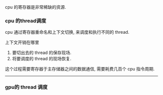cpu 的寄存器是非常稀缺的资源.


### cpu 的thread调度

cpu 通过寄存器重命名和上下文切换, 来调度和执行不同的 thread. 

上下文开销在哪里
1. 要切出去的 thread 的保存现场.
2. 将要调度的 thread 的现场恢复.

这个过程需要寄存器于主存储器之间的数据通信, 需要耗费几百个 cpu 指令周期.

----

### gpu的 thread 调度

